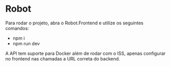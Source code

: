 # Robot

Para rodar o projeto, abra o Robot.Frontend e utilize os seguintes comandos:
 - npm i
 - npm run dev

A API tem suporte para Docker além de rodar com o ISS, apenas configurar no frontend nas chamadas a URL correta do backend.
